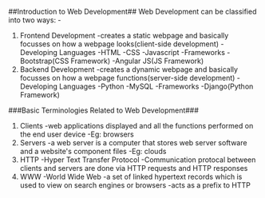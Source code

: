 ##Introduction to Web Development##
Web Development can be classified into two ways: -
1. Frontend Development
   -creates a static webpage and basically focusses on how a webpage looks(client-side development)
   -Developing Languages
    -HTML
    -CSS
    -Javascript
   -Frameworks
    -Bootstrap(CSS Framework)
    -Angular JS(JS Framework)
2. Backend Development
   -creates a dynamic webpage and basically focusses on how a webpage functions(server-side development)
   -Developing Languages
    -Python
    -MySQL
   -Frameworks
    -Django(Python Framework)
    
    
###Basic Terminologies Related to Web Development###
1. Clients
   -web applications displayed and all the functions performed on the end user device
   -Eg: browsers
2. Servers
   -a web server is a computer that stores web server software and a website's component files
   -Eg: clouds
3. HTTP
   -Hyper Text Transfer Protocol
   -Communication protocal between clients and servers are done via HTTP requests and HTTP responses
4. WWW
   -World Wide Web
   -a set of linked hypertext records which is used to view on search engines or browsers
   -acts as a prefix to HTTP 
